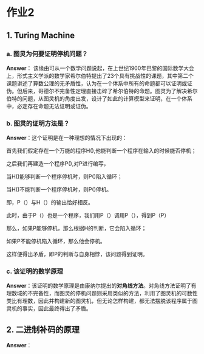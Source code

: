 # 作业2

## 1. Turing Machine

###  a. 图灵为何要证明停机问题？

**Answer**：  该缘由可从一个数学问题说起，在上世纪1900年巴黎的国际数学大会上，形式主义学派的数学家希尔伯特提出了23个具有挑战性的课题，其中第二个课题讲述了算数公理的无矛盾性，认为在一个体系中所有的命题都可以证明或证伪。但后来，哥德尔不完备性定理直接击碎了希尔伯特的命题。图灵为了解决希尔伯特的问题，从图灵机的角度出发，设计了如此的计算模型来证明，在一个体系中，必定存在命题无法证明或证伪。

###  b. 图灵的证明方法是？

**Answer**：这个证明是在一种理想的情况下出现的：

首先我们假定存在一个万能的程序H(),他能判断一个程序在输入的时候能否停机；

之后我们再建造一个程序P(),对P进行编写，

当H()能够判断一个程序停机时，则P()陷入循环；

当H()不能判断一个程序停机时，则P()停机。

即，P（）与H（）的输出恰好相反。

此时，由于P（）也是一个程序，我们用P（）调用P（），得到P（P）

那么，如果P能够停机，那么根据H的判断，它会陷入循环；

   如果P不能停机陷入循环，那么他会停机。
   
这样便得出矛盾，即P的判断与自身相悖，该问题得到证明。

###   c. 该证明的数学原理

**Answer**：该证明的数学原理是由康纳尔提出的**对角线方法**。对角线方法证明了有理数域的不完备性，而图灵的停机问题则采用类似的方法，利用了图灵机的可数性类比有理数，因此并构建新的图灵机，但无论怎样构建，都无法摆脱该程序属于图灵机的事实，因此最终得出了矛盾。

## 2. 二进制补码的原理

**Answer**：





















